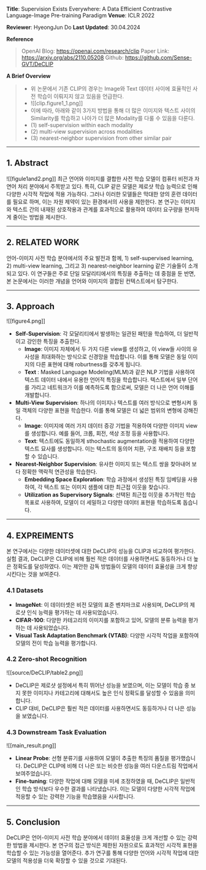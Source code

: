 **Title**: Supervision Exists Everywhere: A Data Efficient Contrastive Language-Image Pre-training Paradigm
**Venue**: ICLR 2022

**Reviewer**: HyeongJun Do
**Last Updated**: 30.04.2024

**Reference**
> OpenAI Blog: https://openai.com/research/clip
> Paper Link: https://arxiv.org/abs/2110.05208
> Github: https://github.com/Sense-GVT/DeCLIP

**A Brief Overview**
> -  위 논문에서 기존 CLIP의 경우는 Image와 Text 데이터 사이에 효율적인 사전 학습이 이뤄지지 않고 있음을 언급한다.
> 	- ![[clip.figure1_1.png]]
> - 이에 따라, 아래와 같이 3가지 방법을 통해 더 많은 이미지와 텍스트 사이의 Similarity를 학습하고 나아가 더 많은 Modality를 다룰 수 있음을 다룬다.
> - (1) self-supervision within each modality
> - (2) multi-view supervision across modalities
> - (3) nearest-neighbor supervision from other similar pair
---
## 1. Abstract
![[figule1and2.png]]
최근 언어와 이미지를 결합한 사전 학습 모델이 컴퓨터 비전과 자연어 처리 분야에서 주목받고 있다. 특히, CLIP 같은 모델은 제로샷 학습 능력으로 인해 다양한 시각적 작업에 적용 가능하다. 그러나 이러한 모델들은 막대한 양의 훈련 데이터를 필요로 하며, 이는 자원 제약이 있는 환경에서의 사용을 제한한다. 본 연구는 이미지와 텍스트 간의 내재된 상호작용과 관계를 효과적으로 활용하여 데이터 요구량을 현저하게 줄이는 방법을 제시한다.

---
## 2. RELATED WORK
언어-이미지 사전 학습 분야에서의 주요 발전과 함께, 1) self-supervised learning, 2) multi-view learning, 그리고 3) nearest-neighbor learning 같은 기술들이 소개되고 있다. 이 연구들은 주로 단일 모달리티에서의 특징을 추출하는 데 중점을 둔 반면, 본 논문에서는 이러한 개념을 언어와 이미지의 결합된 컨텍스트에서 탐구한다.

---
## 3. Approach
![[figure4.png]]
- **Self-Supervision**: 각 모달리티에서 발생하는 일관된 패턴을 학습하여, 더 일반적이고 강인한 특징을 추출한다.
	- **Image**: 이미지 자체에서 두 가지 다른 view를 생성하고, 이 view들 사이의 유사성을 최대화하는 방식으로 신경망을 학습합니다. 이를 통해 모델은 동일 이미지의 다른 표현에 대해 roburtness를 갖추게 됩니다.
	- **Text** : Masked Language Modeling(MLM)과 같은 NLP 기법을 사용하여 텍스트 데이터 내에서 유용한 언어적 특징을 학습합니다. 텍스트에서 일부 단어를 가리고 네트워크가 이를 예측하도록 함으로써, 모델은 더 나은 언어 이해를 개발합니다.
- **Multi-View Supervision**: 하나의 이미지나 텍스트를 여러 방식으로 변형시켜 동일 객체의 다양한 표현을 학습한다. 이를 통해 모델은 더 넓은 범위의 변형에 강해진다.
	- **Image**: 이미지에 여러 가지 데이터 증강 기법을 적용하여 다양한 이미지 view를 생성합니다. 예를 들어, 크롭, 회전, 색상 조정 등을 사용합니다.
	- **Text**: 텍스트에도 동일하게 sthochastic augmentation을 적용하여 다양한 텍스트 묘사를 생성합니다. 이는 텍스트의 동의어 치환, 구조 재배치 등을 포함할 수 있습니다.
- **Nearest-Neighbor Supervision**: 유사한 이미지 또는 텍스트 쌍을 찾아내어 보다 정확한 맥락적 연관성을 학습한다.
	- **Embedding Space Exploration**: 학습 과정에서 생성된 특징 임베딩을 사용하여, 각 텍스트 또는 이미지 샘플에 대한 최근접 이웃을 찾습니다.
	- **Utilization as Supervisory Signals**: 선택된 최근접 이웃을 추가적인 학습 목표로 사용하여, 모델이 더 세밀하고 다양한 데이터 표현을 학습하도록 돕습니다.

---
## 4. EXPREIMENTS
본 연구에서는 다양한 데이터셋에 대한 DeCLIP의 성능을 CLIP과 비교하여 평가한다. 실험 결과, DeCLIP은 CLIP에 비해 훨씬 적은 데이터를 사용하면서도 동등하거나 더 높은 정확도를 달성하였다. 이는 제안한 감독 방법들이 모델의 데이터 효율성을 크게 향상시킨다는 것을 보여준다.

### 4.1 Datasets
- **ImageNet**: 이 데이터셋은 비전 모델의 표준 벤치마크로 사용되며, DeCLIP의 제로샷 인식 능력을 평가하는 데 사용되었습니다.
- **CIFAR-100**: 다양한 카테고리의 이미지를 포함하고 있어, 모델의 분류 능력을 평가하는 데 사용되었습니다.
- **Visual Task Adaptation Benchmark (VTAB)**: 다양한 시각적 작업을 포함하여 모델의 전이 학습 능력을 평가합니다.
### 4.2 Zero-shot Recognition
![[source/DeCLIP/table2.png]]
- DeCLIP은 제로샷 설정에서 특히 뛰어난 성능을 보였으며, 이는 모델이 학습 중 보지 못한 이미지나 카테고리에 대해서도 높은 인식 정확도를 달성할 수 있음을 의미합니다.
- CLIP 대비, DeCLIP은 훨씬 적은 데이터를 사용하면서도 동등하거나 더 나은 성능을 보였습니다.
### 4.3 Downstream Task Evaluation
![[main_result.png]]
- **Linear Probe**: 선형 분류기를 사용하여 모델이 추출한 특징의 품질을 평가했습니다. DeCLIP은 CLIP에 비해 더 나은 또는 비슷한 성능을 여러 다운스트림 작업에서 보여주었습니다.
- **Fine-tuning**: 다양한 작업에 대해 모델을 미세 조정하였을 때, DeCLIP은 일반적인 학습 방식보다 우수한 결과를 나타냈습니다. 이는 모델이 다양한 시각적 작업에 적응할 수 있는 강력한 기능을 학습했음을 시사합니다.
---
## 5. Conclusion

DeCLIP은 언어-이미지 사전 학습 분야에서 데이터 효율성을 크게 개선할 수 있는 강력한 방법을 제시한다. 본 연구의 접근 방식은 제한된 자원으로도 효과적인 시각적 표현을 학습할 수 있는 가능성을 열어준다. 추가 연구를 통해 다양한 언어와 시각적 작업에 대한 모델의 적용성을 더욱 확장할 수 있을 것으로 기대된다.